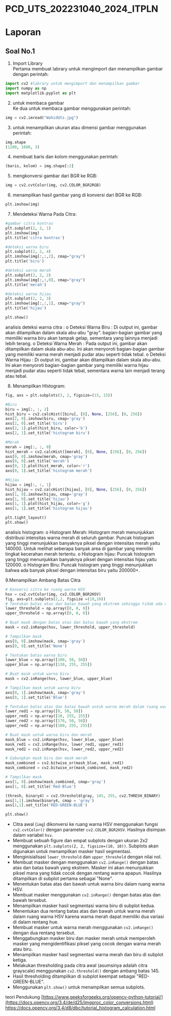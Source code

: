 # PCD_UTS_202231040_2024_ITPLN
# Laporan <br>
## Soal No.1
1. Import Library<br>
Pertama membuat labrary untuk mengimport dan menampilkan gambar dengan perintah:
```python
import cv2 #labrary untuk mengimport dan menampilkan gambar
import numpy as np
import matplotlib.pyplot as plt
```
2. untuk membaca gambar<br>
Ke dua untuk membaca gambar menggunakan perintah:
```python
img = cv2.imread("WahidUts.jpg")
```
3. untuk menampilkan ukuran atau dimensi gambar menggunakan perintah:
```python
img.shape
(1200, 1600, 3)
```
4. membuat baris dan kolom menggunakan perintah:
```python
(baris, kolom) = img.shape[:2]
```
5. mengkonversi gambar dari BGR ke RGB:
```python
img = cv2.cvtColor(img, cv2.COLOR_BGR2RGB)
```
6. menampilkan hasil gambar yang di konversi dari BGR ke RGB:
```python
plt.imshow(img)
```
7. Mendeteksi Warna Pada Citra:
```python
#gambar citra kontras
plt.subplot(2, 2, 1)
plt.imshow(img)
plt.title('citra kontras')

#deteksi warna biru
plt.subplot(2, 2, 4)
plt.imshow(img[:,:,2], cmap="gray") 
plt.title('biru')

#deteksi warna merah
plt.subplot(2, 2, 2)
plt.imshow(img[:,:,0], cmap="gray") 
plt.title('merah')

#deteksi warna hijau
plt.subplot(2, 2, 3)
plt.imshow(img[:,:,1], cmap="gray") 
plt.title('hijau')

plt.show()
```
analisis deteksi warna citra :
o	Deteksi Warna Biru :
Di output ini, gambar akan ditampilkan dalam skala abu-abu "gray".  bagian-bagian gambar yang memiliki warna biru akan tampak gelap, sementara yang lainnya menjadi lebih terang.
o	Deteksi Warna Merah :
Pada output ini, gambar akan ditampilkan dalam skala abu-abu. Ini akan menyoroti bagian-bagian gambar yang memiliki warna merah menjadi pudar atau seperti tidak tebal.
o	Deteksi Warna Hijau :
Di output ini, gambar akan ditampilkan dalam skala abu-abu. Ini akan menyoroti bagian-bagian gambar yang memiliki warna hijau menjadi pudar atau seperti tidak tebal, sementara warna lain menjadi terang atau tebal.

8. Menampilkan HIstogram:
```python
fig, axs = plt.subplots(3, 2, figsize=(15, 15))

#Biru
biru = img[:, :, 2]
hist_biru = cv2.calcHist([biru], [0], None, [256], [0, 256])
axs[2, 0].imshow(biru, cmap='gray')
axs[2, 0].set_title('biru')
axs[2, 1].plot(hist_biru, color='b')
axs[2, 1].set_title('histogram biru')

#Merah
merah = img[:, :, 0]
hist_merah = cv2.calcHist([merah], [0], None, [256], [0, 256])
axs[0, 0].imshow(merah, cmap='gray')
axs[0, 0].set_title('merah')
axs[0, 1].plot(hist_merah, color='r')
axs[0, 1].set_title('histogram merah')

#Hijau
hijau = img[:, :, 1]
hist_hijau = cv2.calcHist([hijau], [0], None, [256], [0, 256])
axs[1, 0].imshow(hijau, cmap='gray')
axs[1, 0].set_title('hijau')
axs[1, 1].plot(hist_hijau, color='g')
axs[1, 1].set_title('histogram hijau')

plt.tight_layout()
plt.show()
```
analisis histogram:
o	Histogram Merah: Histogram merah menunjukkan distribusi intensitas warna merah di seluruh gambar. Puncak histogram yang tinggi menunjukkan banyaknya piksel dengan intensitas merah yaitu 140000. Untuk melihat seberapa banyak area di gambar yang memiliki tingkat kecerahan merah tertentu.
o	Histogram hijau: Puncak histogram yang tinggi menunjukkan banyaknya piksel dengan intensitas hijau yaitu 120000.
o	Histogram Biru: Puncak histogram yang tinggi menunjukkan bahwa ada banyak piksel dengan intensitas biru yaitu 200000+. 

9.Menampilkan Ambang Batas Citra
```python
# Konversi citra ke ruang warna HSV
hsv = cv2.cvtColor(img, cv2.COLOR_BGR2HSV)
fig, axs=plt.subplots(2,2, figsize =(10,10))
# Tentukan batas atas dan batas bawah yang ekstrem sehingga tidak ada warna yang cocok
lower_threshold = np.array([0, 0, 0])
upper_threshold = np.array([0, 0, 0])

# Buat mask dengan batas atas dan batas bawah yang ekstrem
mask = cv2.inRange(hsv, lower_threshold, upper_threshold)

# Tampilkan mask
axs[0, 0].imshow(mask, cmap='gray')
axs[0, 0].set_title('None')

# Tentukan batas warna biru
lower_blue = np.array([100, 50, 50])
upper_blue = np.array([130, 255, 255])

# Buat mask untuk warna biru
mask = cv2.inRange(hsv, lower_blue, upper_blue)

# Tampilkan mask untuk warna biru
axs[0, 1].imshow(mask, cmap='gray')
axs[0, 1].set_title('Blue')

# Tentukan batas atas dan batas bawah untuk warna merah dalam ruang warna HSV
lower_red1 = np.array([0, 50, 50])
upper_red1 = np.array([10, 255, 255])
lower_red2 = np.array([170, 50, 50])
upper_red2 = np.array([180, 255, 255])

# Buat mask untuk warna biru dan merah
mask_blue = cv2.inRange(hsv, lower_blue, upper_blue)
mask_red1 = cv2.inRange(hsv, lower_red1, upper_red1)
mask_red2 = cv2.inRange(hsv, lower_red2, upper_red2)

# Gabungkan mask biru dan mask merah
mask_combined = cv2.bitwise_or(mask_blue, mask_red1)
mask_combined = cv2.bitwise_or(mask_combined, mask_red2)

# Tampilkan mask
axs[1, 0].imshow(mask_combined, cmap='gray')
axs[1, 0].set_title('Red-Blue')

(thresh, binary4) = cv2.threshold(gray, 145, 255, cv2.THRESH_BINARY)
axs[1,1].imshow(binary4, cmap = 'gray')
axs[1,1].set_title('RED-GREEN-BLUE')

plt.show()
```
- Citra awal (`img`) dikonversi ke ruang warna HSV menggunakan fungsi `cv2.cvtColor()` dengan parameter `cv2.COLOR_BGR2HSV`. Hasilnya disimpan dalam variabel `hsv`.
- Membuat sebuah figure dan empat subplots dengan ukuran 2x2 menggunakan `plt.subplots(2, 2, figsize=(10, 10))`. Subplots akan digunakan untuk menampilkan masker hasil segmentasi.
- Menginisialisasi `lower_threshold` dan `upper_threshold` dengan nilai nol.
- Membuat masker dengan menggunakan `cv2.inRange()` dengan batas atas dan batas bawah yang ekstrem. Masker ini akan menunjukkan piksel mana yang tidak cocok dengan rentang warna apapun. Hasilnya ditampilkan di subplot pertama sebagai "None".
- Menentukan batas atas dan bawah untuk warna biru dalam ruang warna HSV.
- Membuat masker menggunakan `cv2.inRange()` dengan batas atas dan bawah tersebut.
- Menampilkan masker hasil segmentasi warna biru di subplot kedua.
- Menentukan dua rentang batas atas dan bawah untuk warna merah dalam ruang warna HSV karena warna merah dapat memiliki dua variasi di dalam rentang hue.
- Membuat masker untuk warna merah menggunakan `cv2.inRange()` dengan dua rentang tersebut.
- Menggabungkan masker biru dan masker merah untuk memperoleh masker yang mengidentifikasi piksel yang cocok dengan warna merah atau biru.
- Menampilkan masker hasil segmentasi warna merah dan biru di subplot ketiga.
- Melakukan thresholding pada citra awal (asumsinya adalah citra grayscale) menggunakan `cv2.threshold()` dengan ambang batas 145.
- Hasil thresholding ditampilkan di subplot keempat sebagai "RED-GREEN-BLUE".
- Menggunakan `plt.show()` untuk menampilkan semua subplots.

teori Pendukung 
[https://www.geeksforgeeks.org/opencv-python-tutorial/](https://docs.opencv.org/3.4/de/d25/imgproc_color_conversions.html)
https://docs.opencv.org/3.4/d8/dbc/tutorial_histogram_calculation.html
